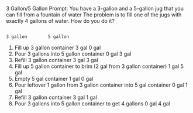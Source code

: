 3 Gallon/5 Gallon
Prompt: You have a 3-gallon and a 5-gallon jug that you can fill from a fountain of water
The problem is to fill one of the jugs with exactly 4 gallons of water. How do you do it?


                                                                                3 gallon        5 gallon
1. Fill up 3 gallon container                                                   3 gal           0 gal
2. Pour 3 gallons into 5 gallon container                                       0 gal           3 gal
3. Refill 3 gallon container                                                    3 gal           3 gal
4. Fill up 5 gallon container to brim (2 gal from 3 gallon container)           1 gal           5 gal
5. Empty 5 gal container                                                        1 gal           0 gal
6. Pour leftover 1 gallon from 3 gallon container into 5 gal container          0 gal           1 gal
7. Refill 3 gallon container                                                    3 gal           1 gal
8. Pour 3 gallons into 5 gallon container to get 4 gallons                      0 gal           4 gal